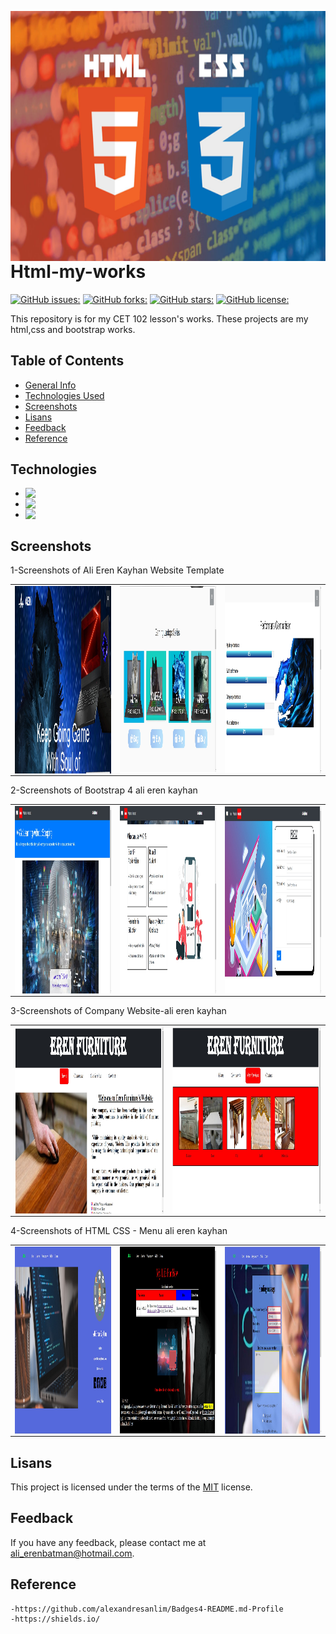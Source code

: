 <img align="left" src="https://github.com/Alierenkayhan/Alierenkayhan.github.io/blob/master/img/html.png" alt="Alierenkayhan" width ="1100" height = "400" /></p>
    
# Html-my-works

[![GitHub issues:](https://img.shields.io/github/issues/Alierenkayhan/Html-my-works)](https://img.shields.io/github/issues/Alierenkayhan/Html-my-works)
[![GitHub forks:](https://img.shields.io/github/forks/Alierenkayhan/Html-my-works)](https://img.shields.io/github/forks/Alierenkayhan/Html-my-works)
[![GitHub stars:](https://img.shields.io/github/stars/Alierenkayhan/Html-my-works)](https://img.shields.io/github/stars/Alierenkayhan/Html-my-works)
[![GitHub license:](https://img.shields.io/github/license/Alierenkayhan/Html-my-works)](	https://img.shields.io/github/license/Alierenkayhan/Html-my-works)

This repository is for my CET 102 lesson's works. 
These projects are my html,css and bootstrap works.


## Table of Contents

* [General Info](#Html-my-works)
* [Technologies Used](#Technologies)
* [Screenshots](#Screenshots)
* [Lisans](#Lisans)
* [Feedback](#Feedback)
* [Reference](#Reference)
 
## Technologies
- <img align="left" src="https://img.shields.io/badge/HTML5-E34F26?style=for-the-badge&logo=html5&logoColor=white" /> 
- <img align="left" src="https://img.shields.io/badge/CSS3-1572B6?style=for-the-badge&logo=css3&logoColor=white" /> 
- <img align="left" src="https://img.shields.io/badge/Bootstrap-563D7C?style=for-the-badge&logo=bootstrap&logoColor=white" />
 
   
## Screenshots
  1-Screenshots of Ali Eren Kayhan Website Template
  <table> 
    <tr>
        <td>  <img align="left" src="screenshots/Ali Eren Kayhan Website Templatess/Ali Eren Kayhan Website Templatess1.jpg" alt="Ali Eren Kayhan Website Template" width ="300" height = "300" /></p></td>
        <td>  <img align="left" src="screenshots/Ali Eren Kayhan Website Templatess/Ali Eren Kayhan Website Templatess2.jpg" alt="Ali Eren Kayhan Website Template" width ="300" height = "300" /></p></td>
        <td> <img align="left" src="screenshots/Ali Eren Kayhan Website Templatess/Ali Eren Kayhan Website Templatess3.jpg" alt="Ali Eren Kayhan Website Template" width ="300" height = "300" /></p></td>
    </tr>
   </table>
 
 
 
 
   2-Screenshots of Bootstrap 4 ali eren kayhan
  <table> 
    <tr>
        <td>  <img align="left" src="screenshots/Bootstrap 4 ali eren kayhanss/Bootstrap 4 ali eren kayhanss1.jpg" alt="Bootstrap 4 ali eren kayhanss" width ="700" height = "300" /></p></td>
        <td>  <img align="left" src="screenshots/Bootstrap 4 ali eren kayhanss/Bootstrap 4 ali eren kayhanss2.jpg" alt="Bootstrap 4 ali eren kayhanss" width ="700" height = "300" /></p></td>
        <td>  <img align="left" src="screenshots/Bootstrap 4 ali eren kayhanss/Bootstrap 4 ali eren kayhanss3.jpg" alt="Bootstrap 4 ali eren kayhanss" width ="700" height = "300" /></p></td>
    </tr>
   </table>
 
  
   3-Screenshots of Company Website-ali eren kayhan
  <table> 
    <tr>
        <td>  <img align="left" src="screenshots/Company Website-ali eren kayhanss/Company Website-ali eren kayhanss1.jpg" alt="Company Website-ali eren kayhan" width ="300" height = "300" /></p></td>
        <td>  <img align="left" src="screenshots/Company Website-ali eren kayhanss/Company Website-ali eren kayhanss2.jpg" alt="Company Website-ali eren kayhan" width ="300" height = "300" /></p></td>
    </tr>
   </table>
   
   
   
   4-Screenshots of HTML CSS - Menu ali eren kayhan
  <table> 
    <tr>
        <td>  <img align="left" src="screenshots/HTML CSS - Menu ali eren kayhanss/HTML CSS - Menu ali eren kayhanss1.jpg" alt="HTML CSS - Menu ali eren kayhan" width ="300" height = "300" /></p></td>
        <td>  <img align="left" src="screenshots/HTML CSS - Menu ali eren kayhanss/HTML CSS - Menu ali eren kayhanss2.jpg" alt="HTML CSS - Menu ali eren kayhan" width ="300" height = "300" /></p></td>
        <td> <img align="left" src="screenshots/HTML CSS - Menu ali eren kayhanss/HTML CSS - Menu ali eren kayhanss3.jpg" alt="HTML CSS - Menu ali eren kayhan" width ="300" height = "300" /></p></td>
    </tr>
   </table>

## Lisans

This project is licensed under the terms of the [MIT](https://choosealicense.com/licenses/mit/) license.

  
## Feedback

If you have any feedback, please contact me at ali_erenbatman@hotmail.com.
  
## Reference
    -https://github.com/alexandresanlim/Badges4-README.md-Profile
    -https://shields.io/

